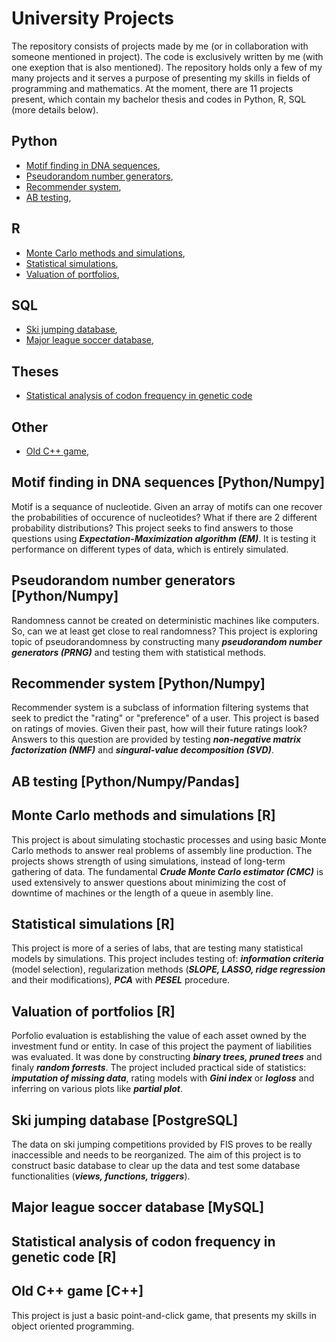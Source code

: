# **University Projects**

The repository consists of projects made by me (or in collaboration with someone mentioned in project). The code is exclusively written by me (with one exeption that is also mentioned). The repository holds only a few of my many projects and it serves a purpose of presenting my skills in fields of programming and mathematics. At the moment, there are 11 projects present, which contain my bachelor thesis and codes in Python, R, SQL (more details below).

## **Python**
* [Motif finding in DNA sequences](https://github.com/Homeomorphistic/University-projects/tree/master/Motif%20fiding%20in%20DNA%20sequences%20(EM%20algorithm)),
* [Pseudorandom number generators](https://github.com/Homeomorphistic/University-projects/tree/master/Pseudorandom%20number%20generators),
* [Recommender system](https://github.com/Homeomorphistic/University-projects/tree/master/Recommender%20system%20(PCA%20and%20SVD)),
* [AB testing](https://github.com/Homeomorphistic/University-projects/tree/master/AB%20testing),

## **R**
* [Monte Carlo methods and simulations](https://github.com/Homeomorphistic/University-projects/tree/master/Monte%20Carlo%20methods%20and%20simulations),
* [Statistical simulations](https://github.com/Homeomorphistic/University-projects/tree/master/Statistical%20simulations),
* [Valuation of portfolios](https://github.com/Homeomorphistic/University-projects/tree/master/Valuation%20of%20portfolios%20(random%20forests)),

## **SQL**
* [Ski jumping database](https://github.com/Homeomorphistic/University-projects/tree/master/Ski%20jumping%20database),
* [Major league soccer database](https://github.com/Homeomorphistic/University-projects/tree/master/Major%20league%20soccer%20database),

## **Theses**
* [Statistical analysis of codon frequency in genetic code]((https://github.com/Homeomorphistic/University-projects/tree/master/Statistical%20analysis%20of%20codon%20frequency%20in%20genetic%20code))

## **Other**
* [Old C++ game](https://github.com/Homeomorphistic/University-projects/tree/master/Old%20cpp%20game),

## **Motif finding in DNA sequences [Python/Numpy]**

Motif is a sequance of nucleotide. Given an array of motifs can one recover the probabilities of occurence of nucleotides? What if there are 2 different probability distributions? This project seeks to find answers to those questions using _**Expectation-Maximization algorithm (EM)**_. It is testing it performance on different types of data, which is entirely simulated.

## **Pseudorandom number generators [Python/Numpy]**

Randomness cannot be created on deterministic machines like computers. So, can we at least get close to real randomness? This project is exploring topic of pseudorandomness by constructing many _**pseudorandom number generators (PRNG)**_ and testing them with statistical methods.

## **Recommender system [Python/Numpy]**

Recommender system is a subclass of information filtering systems that seek to predict the "rating" or "preference" of a user. This project is based on ratings of movies. Given their past, how will their future ratings look? Answers to this question are provided by testing _**non-negative matrix factorization (NMF)**_ and _**singural-value decomposition (SVD)**_.

## **AB testing [Python/Numpy/Pandas]**

## **Monte Carlo methods and simulations [R]**

This project is about simulating stochastic processes and using basic Monte Carlo methods to answer real problems of assembly line production. The projects shows strength of using simulations, instead of long-term gathering of data. The fundamental _**Crude Monte Carlo estimator (CMC)**_ is used extensively to answer questions about minimizing the cost of downtime of machines or the length of a queue in asembly line.

## **Statistical simulations [R]**

This project is more of a series of labs, that are testing many statistical models by simulations. This project includes testing of: _**information criteria**_ (model selection), regularization methods (_**SLOPE, LASSO, ridge regression**_ and their modifications), _**PCA**_ with _**PESEL**_ procedure.

## **Valuation of portfolios [R]**

Porfolio evaluation is establishing the value of each asset owned by the investment fund or entity. In case of this project the payment of liabilities was evaluated. It was done by constructing _**binary trees, pruned trees**_ and finaly _**random forrests**_. The project included practical side of statistics: _**imputation of missing data**_, rating models with _**Gini index**_ or _**logloss**_ and inferring on various plots like _**partial plot**_.

## **Ski jumping database [PostgreSQL]**

The data on ski jumping competitions provided by FIS proves to be really inaccessible and needs to be reorganized. The aim of this project is to construct basic database to clear up the data and test some database functionalities (_**views, functions, triggers**_).

## **Major league soccer database [MySQL]**

## **Statistical analysis of codon frequency in genetic code [R]**

##  **Old C++ game [C++]**

This project is just a basic point-and-click game, that presents my skills in object oriented programming.







